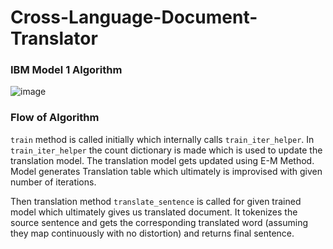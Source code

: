 # Cross-Language-Document-Translator

### IBM Model 1 Algorithm

![image](https://user-images.githubusercontent.com/27685757/68961093-85b88380-07f7-11ea-83a8-ed1c764b1a41.png)

### Flow of Algorithm
`train` method is called initially which internally calls `train_iter_helper`. In `train_iter_helper` the count dictionary is made which is used to update the translation model. The translation model gets updated using E-M Method. Model generates Translation table which ultimately is improvised with given number of iterations.

Then translation method `translate_sentence` is called for given trained model which ultimately gives us translated document. It tokenizes the source sentence and gets the corresponding translated word (assuming they map continuously with no distortion) and returns final sentence.
